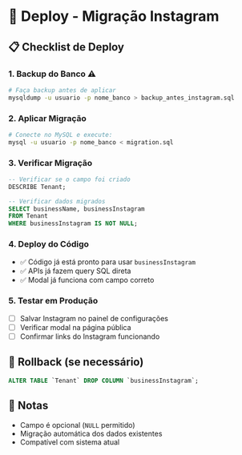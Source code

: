 # 🚀 Deploy - Migração Instagram

## 📋 **Checklist de Deploy**

### 1. **Backup do Banco** ⚠️
```bash
# Faça backup antes de aplicar
mysqldump -u usuario -p nome_banco > backup_antes_instagram.sql
```

### 2. **Aplicar Migração**
```bash
# Conecte no MySQL e execute:
mysql -u usuario -p nome_banco < migration.sql
```

### 3. **Verificar Migração**
```sql
-- Verificar se o campo foi criado
DESCRIBE Tenant;

-- Verificar dados migrados
SELECT businessName, businessInstagram 
FROM Tenant 
WHERE businessInstagram IS NOT NULL;
```

### 4. **Deploy do Código**
- ✅ Código já está pronto para usar `businessInstagram`
- ✅ APIs já fazem query SQL direta
- ✅ Modal já funciona com campo correto

### 5. **Testar em Produção**
- [ ] Salvar Instagram no painel de configurações
- [ ] Verificar modal na página pública  
- [ ] Confirmar links do Instagram funcionando

## 🔄 **Rollback (se necessário)**
```sql
ALTER TABLE `Tenant` DROP COLUMN `businessInstagram`;
```

## 📝 **Notas**
- Campo é opcional (`NULL` permitido)
- Migração automática dos dados existentes
- Compatível com sistema atual
